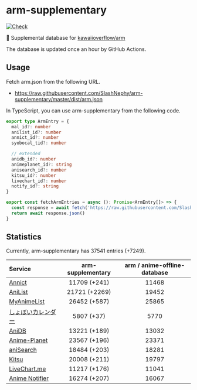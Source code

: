 # arm-supplementary

[![Check](https://github.com/SlashNephy/arm-supplementary/actions/workflows/check-node.yml/badge.svg)](https://github.com/SlashNephy/arm-supplementary/actions/workflows/check-node.yml)

💊 Supplemental database for [kawaiioverflow/arm](https://github.com/kawaiioverflow/arm)

The database is updated once an hour by GitHub Actions.

## Usage

Fetch arm.json from the following URL.

- https://raw.githubusercontent.com/SlashNephy/arm-supplementary/master/dist/arm.json

In TypeScript, you can use arm-supplementary from the following code.

```TypeScript
export type ArmEntry = {
  mal_id?: number
  anilist_id?: number
  annict_id?: number
  syobocal_tid?: number

  // extended
  anidb_id?: number
  animeplanet_id?: string
  anisearch_id?: number
  kitsu_id?: number
  livechart_id?: number
  notify_id?: string
}

export const fetchArmEntries = async (): Promise<ArmEntry[]> => {
  const response = await fetch('https://raw.githubusercontent.com/SlashNephy/arm-supplementary/master/dist/arm.json')
  return await response.json()
}
```

## Statistics

Currently, arm-supplementary has 37541 entries (+7249).

| Service                                     | arm-supplementary | arm / anime-offline-database |
| :------------------------------------------ | :---------------: | :--------------------------: |
| [Annict](https://annict.com)                |   11709 (+241)    |            11468             |
| [AniList](https://anilist.co)               |   21721 (+2269)   |            19452             |
| [MyAnimeList](https://myanimelist.net)      |   26452 (+587)    |            25865             |
| [しょぼいカレンダー](https://cal.syoboi.jp) |    5807 (+37)     |             5770             |
| [AniDB](https://anidb.net)                  |   13221 (+189)    |            13032             |
| [Anime-Planet](https://anime-planet.com)    |   23567 (+196)    |            23371             |
| [aniSearch](https://anisearch.com)          |   18484 (+203)    |            18281             |
| [Kitsu](https://kitsu.io)                   |   20008 (+211)    |            19797             |
| [LiveChart.me](https://livechart.me)        |   11217 (+176)    |            11041             |
| [Anime Notifier](https://notify.moe)        |   16274 (+207)    |            16067             |
